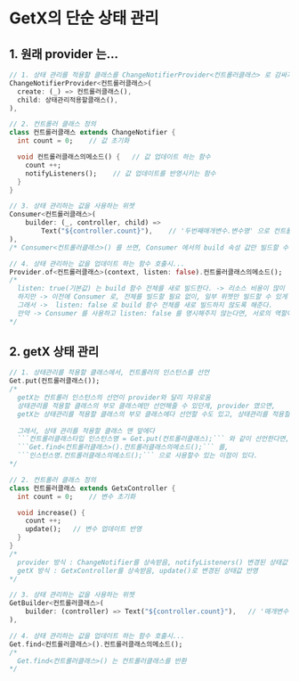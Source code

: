 # GetX의 단순 상태 관리

## 1. 원래 provider 는...

```dart
// 1. 상태 관리를 적용할 클래스를 ChangeNotifierProvider<컨트롤러클래스> 로 감싸기 
ChangeNotifierProvider<컨트롤러클래스>(
  create: (_) => 컨트롤러클래스(),
  child: 상태관리적용할클래스(),
),

// 2. 컨트롤러 클래스 정의
class 컨트롤러클래스 extends ChangeNotifier {
  int count = 0;    // 값 초기화

  void 컨트롤러클래스의메소드() {   // 값 업데이트 하는 함수
    count ++;
    notifyListeners();    // 값 업데이트를 반영시키는 함수
  }
}

// 3. 상태 관리하는 값을 사용하는 위젯
Consumer<컨트롤러클래스>(
    builder: (_, controller, child) =>
        Text("${controller.count}"),    // '두번째매개변수.변수명' 으로 컨트롤러 클래스의 값 불러오기 
),
/* Consumer<컨트롤러클래스>() 를 쓰면, Consumer 에서의 build 속성 값만 빌드할 수 있다. */

// 4. 상태 관리하는 값을 업데이트 하는 함수 호출시...
Provider.of<컨트롤러클래스>(context, listen: false).컨트롤러클래스의메소드();
/*
  listen: true(기본값) 는 build 함수 전체를 새로 빌드한다. -> 리소스 비용이 많이 든다.
  하지만 -> 이전에 Consumer 로, 전체를 빌드할 필요 없이, 일부 위젯만 빌드할 수 있게 해줬다. 
  그래서 ->  listen: false 로 build 함수 전체를 새로 빌드하지 않도록 해준다. 
  만약 -> Consumer 를 사용하고 listen: false 를 명시해주지 않는다면, 서로의 역할이 충돌이 나서 에러난다.
*/ 
```


## 2. getX 상태 관리

```dart
// 1. 상태관리를 적용할 클래스에서, 컨트롤러의 인스턴스를 선언
Get.put(컨트롤러클래스());
/*
  getX는 컨트롤러 인스턴스의 선언이 provider와 달리 자유로움 
  상태관리를 적용할 클래스의 부모 클래스에만 선언해줄 수 있던게, provider 였으면,
  getX는 상태관리를 적용할 클래스의 부모 클래스에다 선언할 수도 있고, 상태관리를 적용할 클래스에다 선언할 수도 있다.
  
  그래서, 상태 관리를 적용할 클래스 맨 앞에다
  ```컨트롤러클래스타입 인스턴스명 = Get.put(컨트롤러클래스);``` 와 같이 선언한다면, 
  ```Get.find<컨트롤러클래스>().컨트롤러클래스의메소드();``` 를,
  ```인스턴스명.컨트롤러클래스의메소드();``` 으로 사용할수 있는 이점이 있다.
*/

// 2. 컨트롤러 클래스 정의
class 컨트롤러클래스 extends GetxController {
  int count = 0;    // 변수 초기화

  void increase() {
    count ++;
    update();   // 변수 업데이트 반영
  }
}
/*
  provider 방식 : ChangeNotifier를 상속받음, notifyListeners() 변경된 상태값 반영
  getX 방식 : GetxController를 상속받음, update()로 변경된 상태값 반영
*/

// 3. 상태 관리하는 값을 사용하는 위젯
GetBuilder<컨트롤러클래스>(
    builder: (controller) => Text("${controller.count}"),   // '매개변수.변수명' 으로 컨트롤러 클래스의 값 불러오기
),

// 4. 상태 관리하는 값을 업데이트 하는 함수 호출시...
Get.find<컨트롤러클래스>().컨트롤러클래스의메소드();
/*
  Get.find<컨트롤러클래스>() 는 컨트롤러클래스를 반환
*/
```
